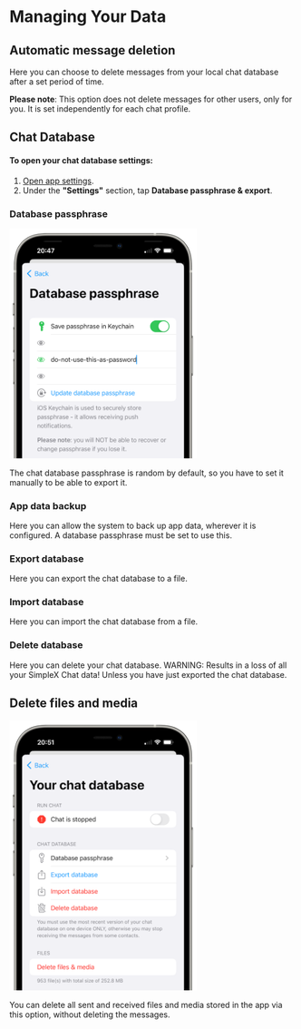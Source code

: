 # Managing Your Data

## Automatic message deletion

Here you can choose to delete messages from your local chat database after a set period of time.

**Please note**: This option does not delete messages for other users, only for you. It is set independently for each chat profile.

## Chat Database

#### To open your chat database settings:

1. [Open app settings](./app-settings.md#opening-app-settings).
2. Under the **"Settings"** section, tap **Database passphrase & export**.

### Database passphrase

<img src="../../blog/images/20220928-passphrase.png" width="330">

The chat database passphrase is random by default, so you have to set it manually to be able to export it.

### App data backup

Here you can allow the system to back up app data, wherever it is configured. A database passphrase must be set to use this.

### Export database

Here you can export the chat database to a file.

### Import database

Here you can import the chat database from a file.

### Delete database

Here you can delete your chat database. WARNING: Results in a loss of all your SimpleX Chat data! Unless you have just exported the chat database.

## Delete files and media

<img src="../../blog/images/20220928-files-media.png" width="330">

You can delete all sent and received files and media stored in the app via this option, without deleting the messages.
